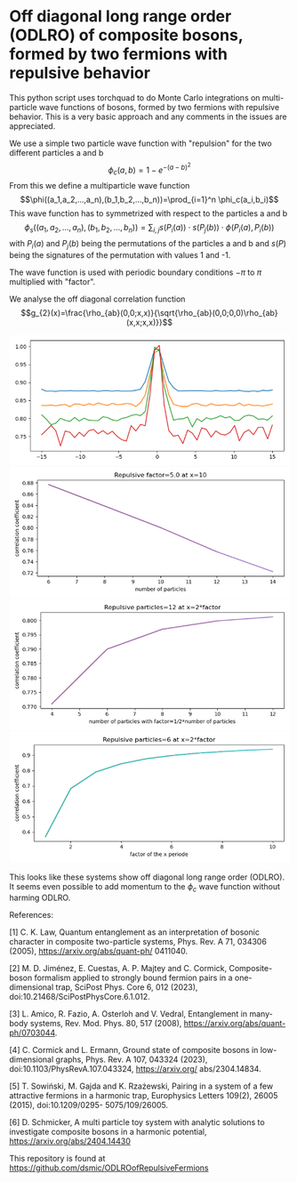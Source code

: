 Off diagonal long range order (ODLRO) of composite bosons, formed by two fermions with repulsive behavior
=========================================================================================================


This python script uses torchquad to do Monte Carlo integrations on multi-particle wave functions of bosons, formed by two fermions with repulsive behavior. This is a very basic approach and any comments in the issues are appreciated.

We use a simple two particle wave function with "repulsion" for the two different particles a and b
$$\phi_c(a,b)=1-e^{-(a-b)^2}$$
From this we define a multiparticle wave function
$$\phi((a_1,a_2,...,a_n),(b_1,b_2,...,b_n))=\prod_{i=1}^n \phi_c(a_i,b_i)$$
This wave function has to symmetrized with respect to the particles a and b
$$\phi_s((a_1,a_2,...,a_n),(b_1,b_2,...,b_n))=\sum_{i,j} s(P_i(a))\cdot s(P_j(b))\cdot\phi(P_i(a),P_i(b))$$
with $P_i(a)$ and $P_j(b)$ being the permutations of the particles a and b and $s(P)$ being the signatures of the permutation with values 1 and -1.

The wave function is used with periodic boundary conditions $-\pi$ to $\pi$ multiplied with "factor".

We analyse the off diagonal correlation function 
$$g_{2}(x)=\frac{\rho_{ab}(0,0;x,x)}{\sqrt{\rho_{ab}(0,0;0,0)\rho_{ab}(x,x;x,x)}}$$


![](results/repulsive_10.png)
![](results/repulsive_dd.png)
![](results/repulsive_scale.png)
![](results/repulsive_factor.png)

This looks like these systems show off diagonal long range order (ODLRO). It seems even possible to add momentum to the $\phi_c$ wave function without harming ODLRO.


References:

[1] C. K. Law, Quantum entanglement as an interpretation of bosonic character in composite
two-particle systems, Phys. Rev. A 71, 034306 (2005), https://arxiv.org/abs/quant-ph/
0411040.

[2] M. D. Jiménez, E. Cuestas, A. P. Majtey and C. Cormick, Composite-boson formalism applied
to strongly bound fermion pairs in a one-dimensional trap, SciPost Phys. Core 6, 012 (2023),
doi:10.21468/SciPostPhysCore.6.1.012.

[3] L. Amico, R. Fazio, A. Osterloh and V. Vedral, Entanglement in many-body systems, Rev.
Mod. Phys. 80, 517 (2008), https://arxiv.org/abs/quant-ph/0703044.

[4] C. Cormick and L. Ermann, Ground state of composite bosons in low-dimensional graphs,
Phys. Rev. A 107, 043324 (2023), doi:10.1103/PhysRevA.107.043324, https://arxiv.org/
abs/2304.14834.

[5] T. Sowiński, M. Gajda and K. Rzażewski, Pairing in a system of a few attractive fermions
in a harmonic trap, Europhysics Letters 109(2), 26005 (2015), doi:10.1209/0295-
5075/109/26005.

[6] D. Schmicker, A multi particle toy system with analytic solutions to investigate composite bosons in a harmonic potential, https://arxiv.org/abs/2404.14430


This repository is found at https://github.com/dsmic/ODLROofRepulsiveFermions


